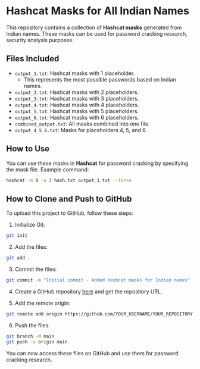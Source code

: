 # Hashcat Masks for All Indian Names

This repository contains a collection of **Hashcat masks** generated from Indian names.
These masks can be used for password cracking research, security analysis purposes.

## Files Included

- `output_1.txt`: Hashcat masks with 1 placeholder.
  - This represents the most possible passwords based on Indian names.
- `output_2.txt`: Hashcat masks with 2 placeholders.
- `output_3.txt`: Hashcat masks with 3 placeholders.
- `output_4.txt`: Hashcat masks with 4 placeholders.
- `output_5.txt`: Hashcat masks with 5 placeholders.
- `output_6.txt`: Hashcat masks with 6 placeholders.
- `combined_output.txt`: All masks combined into one file.
- `output_4_5_6.txt`: Masks for placeholders 4, 5, and 6.

## How to Use

You can use these masks in **Hashcat** for password cracking by specifying the mask file.
Example command:

```sh
hashcat -m 0 -a 3 hash.txt output_1.txt --force
```

## How to Clone and Push to GitHub

To upload this project to GitHub, follow these steps:

1. Initialize Git:

```sh
git init
```

2. Add the files:

```sh
git add .
```

3. Commit the files:

```sh
git commit -m "Initial commit - Added Hashcat masks for Indian names"
```

4. Create a GitHub repository [here](https://github.com/new) and get the repository URL.

5. Add the remote origin:

```sh
git remote add origin https://github.com/YOUR_USERNAME/YOUR_REPOSITORY.git
```

6. Push the files:

```sh
git branch -M main
git push -u origin main
```

You can now access these files on GitHub and use them for password cracking research.

